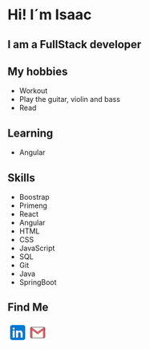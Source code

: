 # Hi! I´m Isaac <br>
## I am a FullStack developer

## My hobbies
- Workout
- Play the guitar, violin and bass
- Read

## Learning
- Angular

## Skills
- Boostrap
- Primeng
- React
- Angular
- HTML
- CSS
- JavaScript
- SQL
- Git
- Java
- SpringBoot

## Find Me
<a href="https://www.linkedin.com/in/isaac-god%C3%ADnez-43bb04226">
<img align="left" alt="something" target="_blank" width="40px" src="https://github.com/gitbrave99/gitbrave99/blob/master/linkedin.svg">
</a>
<a href="mailto:bezisaa@gmail.com">
  <img align="left" alt="something" target="_blank" width="40px" src="https://github.com/gitbrave99/gitbrave99/blob/master/gmail.svg">
</a>
